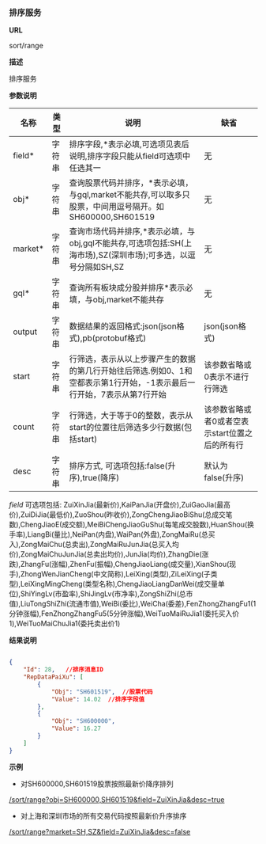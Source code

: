 
### 排序服务

**URL**

sort/range

**描述**

排序服务

**参数说明**

|名称|类型|说明|缺省|
| -------- | -------- | -------- | -------- |
|field\*|字符串|排序字段,*表示必填,可选项见表后说明,排序字段只能从field可选项中任选其一|无|
|obj\*|字符串|查询股票代码并排序，\*表示必填，与gql,market不能共存,可以取多只股票，中间用逗号隔开。如SH600000,SH601519|无|
|market\*|字符串|查询市场代码并排序,\*表示必填，与obj,gql不能共存,可选项包括:SH(上海市场),SZ(深圳市场);可多选，以逗号分隔如SH,SZ|无|
|gql\*|字符串|查询所有板块成分股并排序\*表示必填，与obj,market不能共存|无|
|output|字符串|数据结果的返回格式:json(json格式),pb(protobuf格式)|json(json格式)|
|start|字符串|行筛选，表示从以上步骤产生的数据的第几行开始往后筛选.例如0、1和空都表示第1行开始，-1表示最后一行开始，7表示从第7行开始|该参数省略或0表示不进行行筛选|
|count|字符串|行筛选，大于等于0的整数，表示从start的位置往后筛选多少行数据(包括start)|该参数省略或者0或者空表示start位置之后的所有行|
|desc|字符串|排序方式, 可选项包括:false(升序),true(降序)|默认为false(升序)|

*field* 可选项包括: ZuiXinJia(最新价),KaiPanJia(开盘价),ZuiGaoJia(最高价),ZuiDiJia(最低价),ZuoShou(昨收价),ZongChengJiaoBiShu(总成交笔数),ChengJiaoE(成交额),MeiBiChengJiaoGuShu(每笔成交股数),HuanShou(换手率),LiangBi(量比),NeiPan(内盘),WaiPan(外盘),ZongMaiRu(总买入),ZongMaiChu(总卖出),ZongMaiRuJunJia(总买入均价),ZongMaiChuJunJia(总卖出均价),JunJia(均价),ZhangDie(涨跌),ZhangFu(涨幅),ZhenFu(振幅),ChengJiaoLiang(成交量),XianShou(现手),ZhongWenJianCheng(中文简称),LeiXing(类型),ZiLeiXing(子类型),LeiXingMingCheng(类型名称),ChengJiaoLiangDanWei(成交量单位),ShiYingLv(市盈率),ShiJingLv(市净率),ZongShiZhi(总市值),LiuTongShiZhi(流通市值),WeiBi(委比),WeiCha(委差),FenZhongZhangFu1(1分钟涨幅),FenZhongZhangFu5(5分钟涨幅),WeiTuoMaiRuJia1(委托买入价1),WeiTuoMaiChuJia1(委托卖出价1)

**结果说明**

```json

{
    "Id": 28,   //排序消息ID
    "RepDataPaiXu": [
        {
            "Obj": "SH601519",  //股票代码
            "Value": 14.02  //排序字段值
        },
        {
            "Obj": "SH600000",
            "Value": 16.27
        }
    ]
}
```

**示例**

-  对SH600000,SH601519股票按照最新价降序排列

[/sort/range?obj=SH600000,SH601519&field=ZuiXinJia&desc=true]($APIHOST$/sort/range?obj=SH600000,SH601519&field=ZuiXinJia&desc=true)

-  对上海和深圳市场的所有交易代码按照最新价升序排序

[/sort/range?market=SH,SZ&field=ZuiXinJia&desc=false]($APIHOST$/sort/range?market=SH,SZ&field=ZuiXinJia&desc=false)
